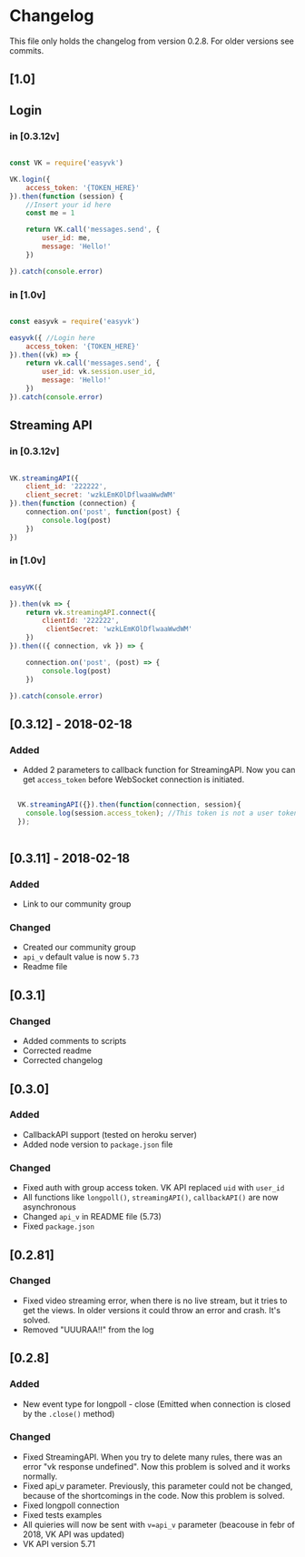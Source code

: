 # Changelog

This file only holds the changelog from version 0.2.8.
For older versions see commits.


## [1.0] 

## Login

### in [0.3.12v]

```javascript

const VK = require('easyvk')

VK.login({
    access_token: '{TOKEN_HERE}'
}).then(function (session) {
    //Insert your id here
    const me = 1

    return VK.call('messages.send', {
        user_id: me,
        message: 'Hello!'
    })

}).catch(console.error)

```

### in [1.0v]

```javascript

const easyvk = require('easyvk')

easyvk({ //Login here
    access_token: '{TOKEN_HERE}'
}).then((vk) => {
    return vk.call('messages.send', {
        user_id: vk.session.user_id,
        message: 'Hello!'
    })
}).catch(console.error)


```
## Streaming API

### in [0.3.12v]

```javascript

VK.streamingAPI({
    client_id: '222222',
    client_secret: 'wzkLEmKOlDflwaaWwdWM'
}).then(function (connection) {
    connection.on('post', function(post) {
        console.log(post)
    })	
})	

```

### in [1.0v]

```javascript

easyVK({

}).then(vk => {
    return vk.streamingAPI.connect({
        clientId: '222222',
         clientSecret: 'wzkLEmKOlDflwaaWwdWM'
    })
}).then(({ connection, vk }) => {

    connection.on('post', (post) => {
        console.log(post)
    })

}).catch(console.error)

```



## [0.3.12] - 2018-02-18

### Added 
- Added 2 parameters to callback function for StreamingAPI. Now you can get `access_token` before WebSocket connection is initiated.

```javascript
  
  VK.streamingAPI({}).then(function(connection, session){
    console.log(session.access_token); //This token is not a user token, it's for streamingAPI and is temporary
  });
  
```

## [0.3.11] - 2018-02-18

### Added
- Link to our community group

### Changed
- Created our community group
- `api_v` default value is now `5.73`
- Readme file

## [0.3.1] 

### Changed
- Added comments to scripts
- Corrected readme
- Corrected changelog

## [0.3.0]

### Added
- CallbackAPI support (tested on heroku server)
- Added node version to `package.json` file

### Changed

- Fixed auth with group access token. VK API replaced `uid` with `user_id` 
- All functions like `longpoll()`, `streamingAPI()`, `callbackAPI()` are now asynchronous
- Changed `api_v` in README file (5.73)
- Fixed `package.json`

## [0.2.81]

### Changed
- Fixed video streaming error, when there is no live stream, but it tries to get the views. In older versions it could throw an error and crash. It's solved.
- Removed "UUURAA!!" from the log

## [0.2.8]

### Added
- New event type for longpoll - close (Emitted when connection is closed by the `.close()` method)

### Changed
- Fixed StreamingAPI. When you try to delete many rules, there was an error "vk response undefined". Now this problem is solved and it works normally.
- Fixed api_v parameter. Previously, this parameter could not be changed, because of the shortcomings in the code. Now this problem is solved.
- Fixed longpoll connection
- Fixed tests examples
- All quieries will now be sent with `v=api_v` parameter (beacouse in febr of 2018, VK API was updated)
- VK API version 5.71
